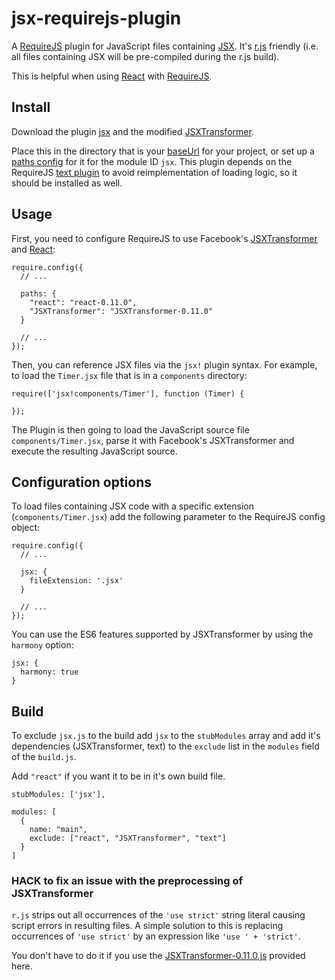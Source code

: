 # jsx-requirejs-plugin

A [RequireJS](http://requirejs.org) plugin for JavaScript files containing
[JSX](http://facebook.github.io/react/docs/jsx-in-depth.html). It's
[r.js](http://requirejs.org/docs/download.html#rjs) friendly (i.e. all
files containing JSX will be pre-compiled during the r.js build).

This is helpful when using [React](http://facebook.github.io/react/index.html)
with [RequireJS](http://requirejs.org).

## Install <a name="install"></a>

Download the plugin
[jsx](https://raw.github.com/philix/jsx-requirejs-plugin/master/js/jsx.js)
and the modified
[JSXTransformer](https://raw.github.com/philix/jsx-requirejs-plugin/master/js/JSXTransformer-0.11.0.js).

Place this in the directory that is your
[baseUrl](http://requirejs.org/docs/api.html#config-baseUrl) for your project,
or set up a [paths config](http://requirejs.org/docs/api.html#config-paths)
for it for the module ID `jsx`. This plugin depends on the RequireJS
[text plugin](http://requirejs.org/docs/download.html#text) to avoid
reimplementation of loading logic, so it should be installed as well.

## Usage <a name="usage"></a>

First, you need to configure RequireJS to use Facebook's
[JSXTransformer](https://raw.github.com/philix/jsx-requirejs-plugin/master/js/JSXTransformer-0.11.0.js)
and [React](http://facebook.github.io/react/index.html):

    require.config({
      // ...

      paths: {
        "react": "react-0.11.0",
        "JSXTransformer": "JSXTransformer-0.11.0"
      }

      // ...
    });

Then, you can reference JSX files via the `jsx!` plugin syntax. For example, to load
the `Timer.jsx` file that is in a `components` directory:

    require(['jsx!components/Timer'], function (Timer) {

    });

The Plugin is then going to load the JavaScript source file
`components/Timer.jsx`, parse it with Facebook's JSXTransformer and execute the
resulting JavaScript source.

## Configuration options <a name="options"></a>

To load files containing JSX code with a specific extension
(`components/Timer.jsx`) add the following parameter to the RequireJS config
object:

    require.config({
      // ...

      jsx: {
        fileExtension: '.jsx'
      }

      // ...
    });

You can use the ES6 features supported by JSXTransformer by using the `harmony`
option:

    jsx: {
      harmony: true
    }

## Build <a name="build"></a>

To exclude `jsx.js` to the build add `jsx` to the `stubModules` array and add
it's dependencies (JSXTransformer, text) to the `exclude` list in the `modules`
field of the `build.js`.

Add `"react"` if you want it to be in it's own build file.

    stubModules: ['jsx'],

    modules: [
      {
        name: "main",
        exclude: ["react", "JSXTransformer", "text"]
      }
    ]


### HACK to fix an issue with the preprocessing of JSXTransformer

`r.js` strips out all occurrences of the `'use strict'` string literal causing
script errors in resulting files. A simple solution to this is replacing
occurrences of `'use strict'` by an expression like `'use ' + 'strict'`.

You don't have to do it if you use the
[JSXTransformer-0.11.0.js](https://raw.github.com/philix/jsx-requirejs-plugin/master/js/JSXTransformer-0.11.0.js)
provided here.
